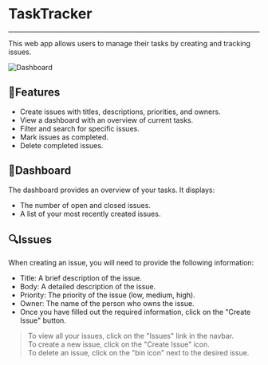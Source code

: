 
# TaskTracker

---

<p>This web app allows users to manage their tasks by creating and tracking issues.</p>

![Dashboard](https://cdni.iconscout.com/illustration/premium/thumb/dashboard-analysis-data-5624576-4685125.png?f=webp "The Dashboard")

## 🛒Features

- Create issues with titles, descriptions, priorities, and owners.
- View a dashboard with an overview of current tasks.
- Filter and search for specific issues.
- Mark issues as completed.
- Delete completed issues.

## 📱Dashboard

The dashboard provides an overview of your tasks. It displays:

- The number of open and closed issues.
- A list of your most recently created issues.

## 🔍Issues

When creating an issue, you will need to provide the following information:

- Title: A brief description of the issue.
- Body: A detailed description of the issue.
- Priority: The priority of the issue (low, medium, high).
- Owner: The name of the person who owns the issue.
- Once you have filled out the required information, click on the "Create Issue" button.

> To view all your issues, click on the "Issues" link in the navbar.<br/>
> To create a new issue, click on the "Create Issue" icon.<br/>
> To delete an issue, click on the "bin icon" next to the desired issue.


